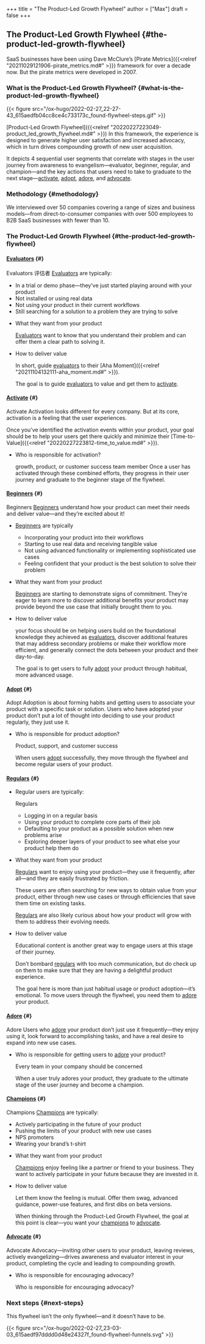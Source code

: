+++
title = "The Product-Led Growth Flywheel"
author = ["Max"]
draft = false
+++

## The Product-Led Growth Flywheel {#the-product-led-growth-flywheel}

SaaS businesses have been using Dave McClure’s [Pirate Metrics]({{<relref "20211029121906-pirate_metrics.md#" >}}) framework for over
a decade now.
But the pirate metrics were developed in 2007.


### What is the Product-Led Growth Flywheel? {#what-is-the-product-led-growth-flywheel}

{{< figure src="/ox-hugo/2022-02-27_22-27-43_615aedfb04cc8ce4c733173c_found-flywheel-steps.gif" >}}

[Product-Led Growth Flywheel]({{<relref "20220227223049-product_led_growth_flywheel.md#" >}})
In this framework, the experience is designed to generate higher user
satisfaction and increased advocacy, which in turn drives compounding growth of
new user acquisition.

It depicts 4 sequential user segments that correlate with stages in the user
journey from awareness to evangelism—evaluator, beginner, regular, and
champion—and the key actions that users need to take to graduate to the next
stage—[activate](#org41962e8), [adopt](#org1e4b093), [adore](#org9579a4c), and [advocate](#orgf96799d).


### Methodology {#methodology}

We interviewed over 50 companies covering a range of sizes and business
models—from direct-to-consumer companies with over 500 employees to B2B SaaS
businesses with fewer than 10.


### The Product-Led Growth Flywheel {#the-product-led-growth-flywheel}


#### [Evaluators](#org080131f) {#}

<a id="org080131f">Evaluators</a> 评估者
[Evaluators](#org080131f) are typically:

-   In a trial or demo phase—they’ve just started playing around with your product
-   Not installed or using real data
-   Not using your product in their current workflows
-   Still searching for a solution to a problem they are trying to solve

<!--list-separator-->

-  What they want from your product

    [Evaluators](#org080131f) want to know that you understand their problem and can offer them a
    clear path to solving it.

<!--list-separator-->

-  How to deliver value

    In short, guide [evaluators](#org080131f) to their [Aha Moment]({{<relref "20211104132111-aha_moment.md#" >}}).

    The goal is to guide [evaluators](#org080131f) to value and get them to [activate](#org41962e8).


#### [Activate](#org41962e8) {#}

<a id="org41962e8">Activate</a>
Activation looks different for every company. But at its core, activation is a
feeling that the user experiences.

Once you’ve identified the activation events within your product, your goal
should be to help your users get there quickly and minimize their [Time-to-Value]({{<relref "20220227223812-time_to_value.md#" >}}).

<!--list-separator-->

-  Who is responsible for activation?

    growth, product, or customer success team member
    Once a user has activated through these combined efforts, they progress in their
    user journey and graduate to the beginner stage of the flywheel.


#### [Beginners](#org7797f97) {#}

<a id="org7797f97">Beginners</a>
[Beginners](#org7797f97) understand how your product can meet their needs and deliver value—and
they’re excited about it!

<!--list-separator-->

-  [Beginners](#org7797f97) are typically

    -   Incorporating your product into their workflows
    -   Starting to use real data and receiving tangible value
    -   Not using advanced functionality or implementing sophisticated use cases
    -   Feeling confident that your product is the best solution to solve their problem

<!--list-separator-->

-  What they want from your product

    [Beginners](#org7797f97) are starting to demonstrate signs of commitment. They’re eager to
    learn more to discover additional benefits your product may provide beyond the
    use case that initially brought them to you.

<!--list-separator-->

-  How to deliver value

    your focus should be on helping users build on the foundational knowledge they
    achieved as [evaluators](#org080131f), discover additional features that may address secondary
    problems or make their workflow more efficient, and generally connect the dots
    between your product and their day-to-day.

    The goal is to get users to fully [adopt](#org1e4b093) your product through habitual, more
    advanced usage.


#### [Adopt](#org1e4b093) {#}

<a id="org1e4b093">Adopt</a>
Adoption is about forming habits and getting users to associate your product
with a specific task or solution. Users who have adopted your product don’t put
a lot of thought into deciding to use your product regularly, they just use it.

<!--list-separator-->

-  Who is responsible for product adoption?

    Product, support, and customer success

    When users [adopt](#org1e4b093) successfully, they move through the flywheel and become regular
    users of your product.


#### [Regulars](#orgfec6fe9) {#}

<!--list-separator-->

-  Regular users are typically:

    <a id="orgfec6fe9">Regulars</a>

    -   Logging in on a regular basis
    -   Using your product to complete core parts of their job
    -   Defaulting to your product as a possible solution when new problems arise
    -   Exploring deeper layers of your product to see what else your product help them do

<!--list-separator-->

-  What they want from your product

    [Regulars](#orgfec6fe9) want to enjoy using your product—they use it frequently, after all—and
    they are easily frustrated by friction.

    These users are often searching for new ways to obtain value from your product,
    either through new use cases or through efficiencies that save them time on
    existing tasks.

    [Regulars](#orgfec6fe9) are also likely curious about how your product will grow with them to
    address their evolving needs.

<!--list-separator-->

-  How to deliver value

    Educational content is another great way to engage users at this stage of their
    journey.

    Don’t bombard [regulars](#orgfec6fe9) with too much communication, but do check up on them to
    make sure that they are having a delightful product experience.

    The goal here is more than just habitual usage or product adoption—it’s
    emotional. To move users through the flywheel, you need them to [adore](#org9579a4c) your
    product.


#### [Adore](#org9579a4c) {#}

<a id="org9579a4c">Adore</a>
Users who [adore](#org9579a4c) your product don’t just use it frequently—they enjoy using it,
look forward to accomplishing tasks, and have a real desire to expand into new
use cases.

<!--list-separator-->

-  Who is responsible for getting users to [adore](#org9579a4c) your product?

    Every team in your company should be concerned

    When a user truly adores your product, they graduate to the ultimate stage of
    the user journey and become a champion.


#### [Champions](#orge501412) {#}

<a id="orge501412">Champions</a>
[Champions](#orge501412) are typically:

-   Actively participating in the future of your product
-   Pushing the limits of your product with new use cases
-   NPS promoters
-   Wearing your brand’s t-shirt

<!--list-separator-->

-  What they want from your product

    [Champions](#orge501412) enjoy feeling like a partner or friend to your business. They want to
    actively participate in your future because they are invested in it.

<!--list-separator-->

-  How to deliver value

    Let them know the feeling is mutual. Offer them swag, advanced guidance,
    power-use features, and first dibs on beta versions.

    When thinking through the Product-Led Growth Flywheel, the goal at this point is
    clear—you want your [champions](#orge501412) to [advocate](#orgf96799d).


#### [Advocate](#orgf96799d) {#}

<a id="orgf96799d">Advocate</a>
Advocacy—inviting other users to your product, leaving reviews, actively
evangelizing—drives awareness and evaluator interest in your product, completing
the cycle and leading to compounding growth.

<!--list-separator-->

-  Who is responsible for encouraging advocacy?

    Who is responsible for encouraging advocacy?


### Next steps {#next-steps}

This flywheel isn’t the only flywheel—and it doesn’t have to be.

{{< figure src="/ox-hugo/2022-02-27_23-03-03_615aedf97dddd0d48e24327f_found-flywheel-funnels.svg" >}}